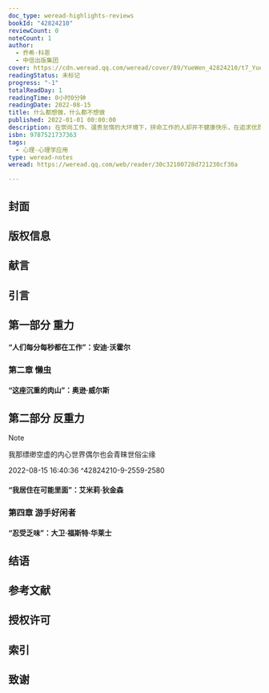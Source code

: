 ```yaml
---
doc_type: weread-highlights-reviews
bookId: "42824210"
reviewCount: 0
noteCount: 1
author:
  - 乔希·科恩
  - 中信出版集团
cover: https://cdn.weread.qq.com/weread/cover/89/YueWen_42824210/t7_YueWen_42824210.jpg
readingStatus: 未标记
progress: "-1"
totalReadDay: 1
readingTime: 0小时0分钟
readingDate: 2022-08-15
title: 什么都想做，什么都不想做
published: 2022-01-01 00:00:00
description: 在崇尚工作、谴责怠惰的大环境下，拼命工作的人却并不健康快乐，在追求优质生活品质的同时，失去了生活。——我们可以停下来吗？我们文化中“非做不可”的精神被根植于大部分人体内，以至于我们不能让自己听到，甚至很难去想象一个叫停的声音。——我们要停下来了。在度过漫长的一天，经历过工作的高压熔炉，我们都听到了一个低沉的声音：“我太累了，能歇歇吗？”伦敦大学教授、精神分析学家乔希·科恩在本书中和我们探讨了“什么都不做”的矛盾与乐趣，他发现当生活陷入僵局，“无所事事”竟成了一种自我成就的有效方式。而这样的方式，也贯穿了安迪·沃霍尔、奥逊·威尔斯、艾米莉·狄金森、大卫·华莱士等文学艺术家们“不工作”的一生。作者将惰性分为四个类型：疲惫、懒惰、白日做梦、游手好闲。通过个人经历和他咨询室里的故事，带我们一探看似不合常理的处世法则下，蕴含的无限可能。
isbn: 9787521737363
tags:
  - 心理-心理学应用
type: weread-notes
weread: https://weread.qq.com/web/reader/30c32100728d721230cf30a

---
```



## 封面

## 版权信息

## 献言

## 引言

## 第一部分 重力

#### “人们每分每秒都在工作”：安迪·沃霍尔

### 第二章 懒虫

#### “这座沉重的肉山”：奥逊·威尔斯

## 第二部分 反重力

> [!NOTE] 
> 我那缥缈空虚的内心世界偶尔也会青睐世俗尘缘
> 
> 2022-08-15 16:40:36 ^42824210-9-2559-2580

#### “我居住在可能里面”：艾米莉·狄金森

### 第四章 游手好闲者

#### “忍受乏味”：大卫·福斯特·华莱士

## 结语

## 参考文献

## 授权许可

## 索引

## 致谢

